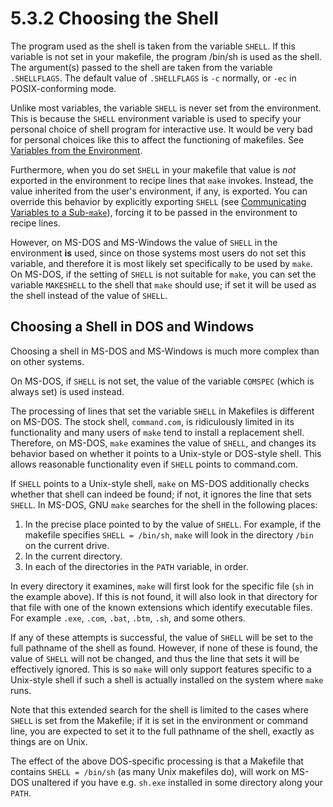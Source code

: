 # 5.3.2 Choosing the Shell

The program used as the shell is taken from the variable `SHELL`.
If this variable is not set in your makefile, the program /bin/sh is used as the shell.
The argument(s) passed to the shell are taken from the variable `.SHELLFLAGS`.
The default value of `.SHELLFLAGS` is `-c` normally, or `-ec` in POSIX-conforming mode.

Unlike most variables, the variable `SHELL` is never set from the environment.
This is because the `SHELL` environment variable is used to specify your personal choice of shell program for interactive use.
It would be very bad for personal choices like this to affect the functioning of makefiles.
See [Variables from the Environment](../using-variables/environment).

Furthermore, when you do set `SHELL` in your makefile that value is _not_ exported in the environment to recipe lines that `make` invokes.
Instead, the value inherited from the user's environment, if any, is exported.
You can override this behavior by explicitly exporting `SHELL` (see [Communicating Variables to a Sub-`make`](./variables-recursion)), forcing it to be passed in the environment to recipe lines.

However, on MS-DOS and MS-Windows the value of `SHELL` in the environment **is** used, since on those systems most users do not set this variable, and therefore it is most likely set specifically to be used by `make`.
On MS-DOS, if the setting of `SHELL` is not suitable for `make`, you can set the variable `MAKESHELL` to the shell that `make` should use;
if set it will be used as the shell instead of the value of `SHELL`.

## Choosing a Shell in DOS and Windows

Choosing a shell in MS-DOS and MS-Windows is much more complex than on other systems.

On MS-DOS, if `SHELL` is not set, the value of the variable `COMSPEC` (which is always set) is used instead.

The processing of lines that set the variable `SHELL` in Makefiles is different on MS-DOS.
The stock shell, `command.com`, is ridiculously limited in its functionality and many users of `make` tend to install a replacement shell.
Therefore, on MS-DOS, `make` examines the value of `SHELL`, and changes its behavior based on whether it points to a Unix-style or DOS-style shell.
This allows reasonable functionality even if `SHELL` points to command.com.

If `SHELL` points to a Unix-style shell, `make` on MS-DOS additionally checks whether that shell can indeed be found;
if not, it ignores the line that sets `SHELL`.
In MS-DOS, GNU `make` searches for the shell in the following places:

1. In the precise place pointed to by the value of `SHELL`.
   For example, if the makefile specifies `SHELL = /bin/sh`, `make` will look in the directory `/bin` on the current drive.
2. In the current directory.
3. In each of the directories in the `PATH` variable, in order.

In every directory it examines, `make` will first look for the specific file (`sh` in the example above).
If this is not found, it will also look in that directory for that file with one of the known extensions which identify executable files.
For example `.exe`, `.com`, `.bat`, `.btm`, `.sh`, and some others.

If any of these attempts is successful, the value of `SHELL` will be set to the full pathname of the shell as found.
However, if none of these is found, the value of `SHELL` will not be changed, and thus the line that sets it will be effectively ignored.
This is so `make` will only support features specific to a Unix-style shell if such a shell is actually installed on the system where `make` runs.

Note that this extended search for the shell is limited to the cases where `SHELL` is set from the Makefile;
if it is set in the environment or command line, you are expected to set it to the full pathname of the shell, exactly as things are on Unix.

The effect of the above DOS-specific processing is that a Makefile that contains `SHELL = /bin/sh` (as many Unix makefiles do), will work on MS-DOS unaltered if you have e.g. `sh.exe` installed in some directory along your `PATH`.
